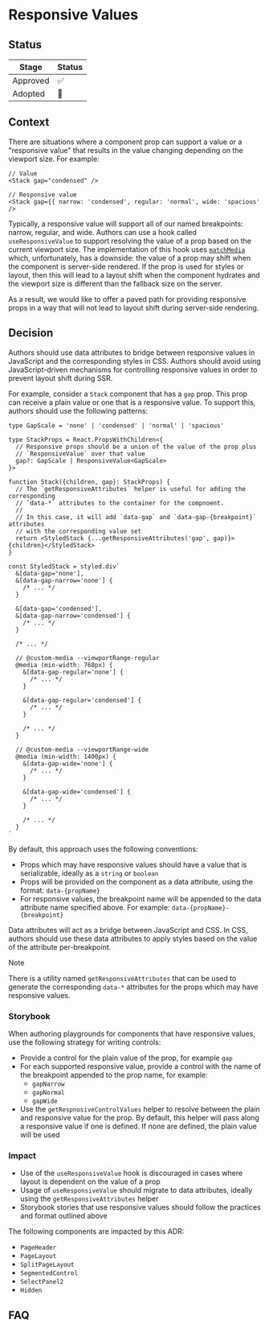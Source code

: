 # Responsive Values

## Status

| Stage    | Status |
| -------- | ------ |
| Approved | ✅     |
| Adopted  | 🚧     |

## Context

There are situations where a component prop can support a value or a "responsive
value" that results in the value changing depending on the viewport size. For
example:

```tsx
// Value
<Stack gap="condensed" />

// Responsive value
<Stack gap={{ narrow: 'condensed', regular: 'normal', wide: 'spacious' />
```

Typically, a responsive value will support all of our named breakpoints: narrow,
regular, and wide. Authors can use a hook called `useResponsiveValue` to support
resolving the value of a prop based on the current viewport size. The
implementation of this hook uses [`matchMedia`](https://developer.mozilla.org/en-US/docs/Web/API/Window/matchMedia)
which, unfortunately, has a downside: the value of a prop may shift when the
component is server-side rendered. If the prop is used for styles or layout, then this will lead to a layout shift
when the component hydrates and the viewport size is different than the fallback
size on the server.

As a result, we would like to offer a paved path for providing responsive props
in a way that will not lead to layout shift during server-side rendering.

## Decision

Authors should use data attributes to bridge between responsive values in
JavaScript and the corresponding styles in CSS. Authors should avoid using
JavaScript-driven mechanisms for controlling responsive values in order to
prevent layout shift during SSR.

For example, consider a `Stack` component that has a `gap` prop. This prop can
receive a plain value or one that is a responsive value. To support this,
authors should use the following patterns:

```tsx
type GapScale = 'none' | 'condensed' | 'normal' | 'spacious'

type StackProps = React.PropsWithChildren<{
  // Responsive props should be a union of the value of the prop plus
  // `ResponsiveValue` over that value
  gap?: GapScale | ResponsiveValue<GapScale>
}>

function Stack({children, gap}: StackProps) {
  // The `getResponsiveAttributes` helper is useful for adding the corresponding
  // `data-*` attributes to the container for the compnoent.
  //
  // In this case, it will add `data-gap` and `data-gap-{breakpoint}` attributes
  // with the corresponding value set
  return <StyledStack {...getResponsiveAttributes('gap', gap)}>{children}</StyledStack>
}

const StyledStack = styled.div`
  &[data-gap='none'],
  &[data-gap-narrow='none'] {
    /* ... */
  }

  &[data-gap='condensed'],
  &[data-gap-narrow='condensed'] {
    /* ... */
  }

  /* ... */

  // @custom-media --viewportRange-regular
  @media (min-width: 768px) {
    &[data-gap-regular='none'] {
      /* ... */
    }

    &[data-gap-regular='condensed'] {
      /* ... */
    }

    /* ... */
  }

  // @custom-media --viewportRange-wide
  @media (min-width: 1400px) {
    &[data-gap-wide='none'] {
      /* ... */
    }

    &[data-gap-wide='condensed'] {
      /* ... */
    }

    /* ... */
  }
`
```

By default, this approach uses the following conventions:

- Props which may have responsive values should have a value that is
  serializable, ideally as a `string` or `boolean`
- Props will be provided on the component as a data attribute, using the format:
  `data-{propName}`
- For responsive values, the breakpoint name will be appended to the data
  attribute name specified above. For example: `data-{propName}-{breakpoint}`

Data attributes will act as a bridge between JavaScript and CSS. In CSS, authors
should use these data attributes to apply styles based on the value of the
attribute per-breakpoint.

> [!NOTE]
> There is a utility named `getResponsiveAttributes` that can be used to generate
> the corresponding `data-*` attributes for the props which may have responsive
> values.

### Storybook

When authoring playgrounds for components that have responsive values, use
the following strategy for writing controls:

- Provide a control for the plain value of the prop, for example `gap`
- For each supported responsive value, provide a control with the name of the
  breakpoint appended to the prop name, for example:
  - `gapNarrow`
  - `gapNormal`
  - `gapWide`
- Use the `getRespnosiveControlValues` helper to resolve between the plain and
  responsive value for the prop. By default, this helper will pass along a
  responsive value if one is defined. If none are defined, the plain value will
  be used

### Impact

- Use of the `useResponsiveValue` hook is discouraged in cases where layout is
  dependent on the value of a prop
- Usage of `useResponsiveValue` should migrate to data attributes, ideally using
  the `getResponsiveAttributes` helper
- Storybook stories that use responsive values should follow the practices
  and format outlined above

The following components are impacted by this ADR:

- `PageHeader`
- `PageLayout`
- `SplitPageLayout`
- `SegmentedControl`
- `SelectPanel2`
- `Hidden`

## FAQ

